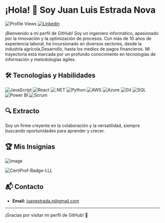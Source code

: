 # ¡Hola! 👋 Soy Juan Luis Estrada Nova

![Profile Views](https://komarev.com/ghpvc/?username=juanluisestrada&color=blue)
[![Linkedin](https://img.shields.io/badge/-juanluisestrada-blue?style=flat-square&logo=Linkedin&logoColor=white&link=https://www.linkedin.com/in/juan-luis-estrada-nova/)](https://www.linkedin.com/in/juan-luis-estrada-nova/)


¡Bienvenido a mi perfil de GitHub! Soy un ingeniero informático, apasionado por la innovación y la optimización de procesos. Con más de 10 años de experiencia laboral, he incursionado en diversos sectores, desde la industria agrícola,Desarrollo, hasta los medios de pagos financieros. Mi trayectoria está marcada por un profundo conocimiento en tecnologías de información y metodologías ágiles.


## 🛠️ Tecnologías y Habilidades

![JavaScript](https://img.shields.io/badge/JavaScript-F7DF1E?logo=javascript&logoColor=black&style=flat-square)
![React](https://img.shields.io/badge/React-61DAFB?logo=react&logoColor=white&style=flat-square)
![.NET](https://img.shields.io/badge/.NET-512BD4?logo=dotnet&logoColor=white&style=flat-square)
![Python](https://img.shields.io/badge/Python-3776AB?logo=python&logoColor=white&style=flat-square)
![AWS](https://img.shields.io/badge/AWS-232F3E?logo=amazon-aws&logoColor=white&style=flat-square)
![Azure](https://img.shields.io/badge/Azure-0078D4?logo=microsoft-azure&logoColor=white&style=flat-square)
![Git](https://img.shields.io/badge/Git-F05032?logo=git&logoColor=white&style=flat-square)
![SQL](https://img.shields.io/badge/SQL-4479A1?logo=postgresql&logoColor=white&style=flat-square)
![Power BI](https://img.shields.io/badge/PowerBI-F2C811?logo=power-bi&logoColor=black&style=flat-square)
![Scrum](https://img.shields.io/badge/Scrum-6DB33F?logo=scrumalliance&logoColor=white&style=flat-square)



## 🔍 Extracto

Soy un firme creyente en la colaboración y la versatilidad, siempre buscando oportunidades para aprender y crecer.


## 🏆 Mis Insignias


![image](https://github.com/Novaversocl/Novaversocl/assets/95386670/a08501e4-4d42-4e05-b981-e2dd5d07b51d)

![CertiProf-Badge-LLL](https://github.com/Novaversocl/Novaversocl/assets/95386670/3f02da01-09e6-4aa3-8a28-a3020e93ae84)




## 📬 Contacto

- **Email:** juanestrada.n@gmail.com


---

¡Gracias por visitar mi perfil de GitHub! 🚀

